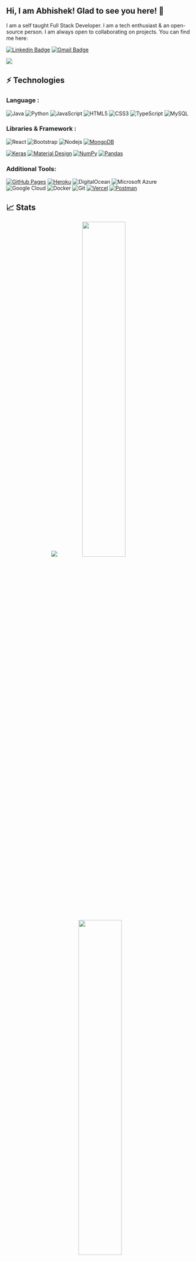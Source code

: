 ## Hi, I am Abhishek! Glad to see you here! 👋

I am a self taught Full Stack Developer. I am a tech enthusiast & an open-source person. I am always open to collaborating on projects. You can find me here:


[![Linkedin Badge](https://img.shields.io/badge/-AbhishekKumar-blue?style=flat-square&logo=Linkedin&logoColor=white&link=https://www.linkedin.com/in/abhishek-kumar12/)](https://www.linkedin.com/in/abhishek-kumar12/)
[![Gmail Badge](https://img.shields.io/badge/-abhishek22512@gmail.com-c14438?style=flat-square&logo=Gmail&logoColor=white&link=mailto:abhishek22512@gmail.com)](mailto:abhishek22512@gmail.com)

<div>
<img align="center" src="https://i.imgur.com/4ASafy0.png">
</div>


## ⚡ Technologies

### Language :
![Java](https://img.shields.io/badge/-java-E34A86?style=flat-square&logo=java)
![Python](https://img.shields.io/badge/-Python-black?style=flat-square&logo=Python)
![JavaScript](https://img.shields.io/badge/-JavaScript-black?style=flat-square&logo=javascript)
![HTML5](https://img.shields.io/badge/-HTML5-E34F26?style=flat-square&logo=html5&logoColor=white)
![CSS3](https://img.shields.io/badge/-CSS3-1572B6?style=flat-square&logo=css3)
![TypeScript](https://img.shields.io/badge/-TypeScript-007ACC?style=flat-square&logo=typescript)
![MySQL](https://img.shields.io/badge/-MySQL-black?style=flat-square&logo=mysql)

### Libraries & Framework :

![React](https://img.shields.io/badge/-React-black?style=flat-square&logo=react)
![Bootstrap](https://img.shields.io/badge/-Bootstrap-563D7C?style=flat-square&logo=bootstrap)
![Nodejs](https://img.shields.io/badge/-Nodejs-black?style=flat-square&logo=Node.js)
<a href="#"><img alt="MongoDB" src ="https://img.shields.io/badge/MongoDB-%234ea94b.svg?logo=mongodb&logoColor=white"></a>

<a href="#"><img alt="Keras" src="https://img.shields.io/badge/Keras%20-%23D00000.svg?logo=Keras&logoColor=white"></a>
<a href="#"><img alt="Material Design" src="https://img.shields.io/badge/Material%20Design%20-%230081CB.svg?logo=material-design&logoColor=white"></a>
<a href="#"><img alt="NumPy" src="https://img.shields.io/badge/Numpy%20-%23013243.svg?logo=numpy&logoColor=white"></a>
<a href="#"><img alt="Pandas" src="https://img.shields.io/badge/Pandas%20-%23150458.svg?logo=pandas&logoColor=white"></a>

### Additional Tools:

<a href="#"><img alt="GitHub Pages" src="https://img.shields.io/badge/GitHub%20Pages-%23327FC7.svg?logo=github&logoColor=white"></a>
<a href="#"><img alt="Heroku" src="https://img.shields.io/badge/Heroku%20-%23430098.svg?logo=heroku&logoColor=white"></a>
![DigitalOcean](https://img.shields.io/badge/-Digital%20Ocean-darkblue?style=flat-square&logo=digitalocean)
![Microsoft Azure](https://img.shields.io/badge/Microsoft%20Azure-232F7E?style=flat-square&logo=microsoft-azure)
![Google Cloud](https://img.shields.io/badge/Google%20Cloud-black?style=flat-square&logo=google-cloud)
![Docker](https://img.shields.io/badge/-Docker-black?style=flat-square&logo=docker)
![Git](https://img.shields.io/badge/-Git-black?style=flat-square&logo=git)
<a href="#"><img alt="Vercel" src="https://img.shields.io/badge/Vercel%20-%23000000.svg?logo=vercel&logoColor=white"></a>
<a href="#"><img alt="Postman" src="https://img.shields.io/badge/Postman-FF6C37?logo=postman&logoColor=white"></a>


## 📈 Stats
<p align="center">
	<img src="https://activity-graph.herokuapp.com/graph?username=octonawish-akcodes&bg_color=0f2d3d&color=1cadfb&line=1cadfb&point=1cadfb&area=true&hide_border=true">

  <img width="48%" src="https://github-readme-stats.vercel.app/api?username=octonawish-akcodes&show_icons=true&theme=tokyonight" />
  <img width="48%" src="https://github-readme-streak-stats.herokuapp.com/?user=octonawish-akcodes&theme=tokyonight" />
</p>

## My Recent Blogs

<p align="left">
<a href="https://blog.commclassroom.org/a-complete-guide-to-gsoc" title="A complete guide to GSoC"><img src="https://blog.commclassroom.org/_next/image?url=https%3A%2F%2Fcdn.hashnode.com%2Fres%2Fhashnode%2Fimage%2Fupload%2Fv1656592222013%2FeY_tK_Trk.jpg%3Fw%3D1600%26h%3D840%26fit%3Dcrop%26crop%3Dentropy%26auto%3Dcompress%2Cformat%26format%3Dwebp&w=1920&q=75" alt="A complete guide to GSoC" width="250px" align="left" /></a>
<a href="https://blog.commclassroom.org/a-complete-guide-to-gsoc" title="A complete guide to GSoC"><strong>A complete guide to GSoC</strong></a>
<br/> What is GSoC?<br>
GSoC(Google Summer Of Code) is a global, online mentoring program focused on introducing new contributors to open source software development. GSoC contributors work on a 12+ week programming project with the guidance of mentors from their open-source organization. </p>
<br>
<p align="left">
<a href="https://blog.kubeworld.org/everything-about-cncf" title="Everything about CNCF"><img src="https://blog.kubeworld.org/_next/image?url=https%3A%2F%2Fcdn.hashnode.com%2Fres%2Fhashnode%2Fimage%2Fupload%2Fv1655736127046%2FADqIzYVB0.png%3Fw%3D1600%26h%3D840%26fit%3Dcrop%26crop%3Dentropy%26auto%3Dcompress%2Cformat%26format%3Dwebp&w=1920&q=75" alt="Everything about CNCF" width="250px" align="left" /></a>
<a href="https://blog.kubeworld.org/everything-about-cncf" title="Everything about CNCF"><strong>Everything about CNCF</strong></a>
<br/> What is CNCF?<br>
CNCF (Cloud Native Computing Foundation) is a Linux Foundation project founded in 2015 to help advance container technology and align the tech industry around its evolution. It was announced alongside Kubernetes 1.0, an open-source container cluster manager, contributing to the Linux Foundation by Google as a seed technology.</p>
<p align="left">
<a href="https://kubesimplify.com/my-kubecon-euvirtual-experience" title="My Kubecon experience(Virtual)"><img src="https://kubesimplify.com/_next/image?url=https%3A%2F%2Fcdn.hashnode.com%2Fres%2Fhashnode%2Fimage%2Fupload%2Fv1653670362189%2F6b_13fFbT.jpg%3Fw%3D1600%26h%3D840%26fit%3Dcrop%26crop%3Dentropy%26auto%3Dcompress%2Cformat%26format%3Dwebp&w=1920&q=75" alt="My Kubecon Experience(Virtual)" width="250px" align="left" /></a>
<a href="https://kubesimplify.com/my-kubecon-euvirtual-experience" title="My Kubecon experience(Virtual)"><strong>My Kubecon Experience(Virtual)</strong></a>
<br/> What is Kubecon?<br>
The Cloud Native Computing Foundation organizes this flagship conference which gathers adopters and technologists from leading open source and cloud-native communities together in one place.</p>
<br>
<br>
<p align="left">
<a href="https://kubesimplify.com/a-complete-walk-through-of-devops" title="A Complete Walkthrough of DevOps"><img src="https://kubesimplify.com/_next/image?url=https%3A%2F%2Fcdn.hashnode.com%2Fres%2Fhashnode%2Fimage%2Fupload%2Fv1649860495113%2FoqWCCcT_1.jpg%3Fw%3D1600%26h%3D840%26fit%3Dcrop%26crop%3Dentropy%26auto%3Dcompress%2Cformat%26format%3Dwebp&w=1920&q=75" alt="A Complete Walkthrough of DevOps" width="250px" align="left" /></a>
<a href="https://kubesimplify.com/a-complete-walk-through-of-devops" title="A Complete Walkthrough of DevOps"><strong>A Complete Walkthrough of DevOps</strong></a>
<br/> What is DevOps?<br>
In this blog, we are going to discuss why there is a need to evolve DevOps in the IT industry. We will be going to Dive deep into the DevOps in order to understand what actually this thing is.</p>
<br>
<br>
<p align="center">
  <img src="https://readme-typing-svg.herokuapp.com?color=%2336BCF7&lines=THANKS+FOR+YOUR+VISIT!!!"
</p>
	
![](https://user-images.githubusercontent.com/73097560/115834477-dbab4500-a447-11eb-908a-139a6edaec5c.gif)
